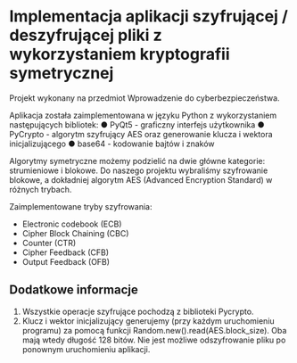 # Implementacja aplikacji szyfrującej / deszyfrującej pliki z wykorzystaniem kryptografii symetrycznej

Projekt wykonany na przedmiot Wprowadzenie do cyberbezpieczeństwa.

Aplikacja została zaimplementowana w języku Python z wykorzystaniem następujących bibliotek: 
● PyQt5 - graficzny interfejs użytkownika 
● PyCrypto - algorytm szyfrujący AES oraz generowanie klucza i wektora inicjalizującego 
● base64 - kodowanie bajtów i znaków

Algorytmy symetryczne możemy podzielić na dwie główne kategorie: strumieniowe i blokowe. Do naszego projektu wybraliśmy szyfrowanie blokowe, a dokładniej algorytm AES (Advanced Encryption Standard) w różnych trybach.

Zaimplementowane tryby szyfrowania:
- Electronic codebook (ECB)
- Cipher Block Chaining (CBC)
- Counter (CTR)
- Cipher Feedback (CFB)
- Output Feedback (OFB)

## Dodatkowe informacje
1. Wszystkie operacje szyfrujące pochodzą z biblioteki Pycrypto.
2. Klucz i wektor inicjalizujący generujemy (przy każdym uruchomieniu programu) za pomocą funkcji Random.new().read(AES.block_size). Oba mają wtedy długość 128 bitów. Nie jest możliwe odszyfrowanie pliku po ponownym uruchomieniu aplikacji.
